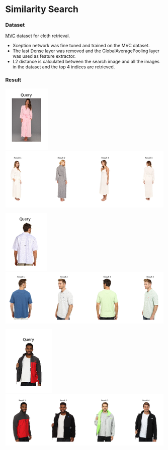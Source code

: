 # Similarity Search

<h3>Dataset</h3>
<p><a href="http://mvc-datasets.github.io/MVC/" target="_blank">MVC</a> dataset for cloth retrieval.</p>

* Xception network was fine tuned and trained on the MVC dataset.
* The last Dense layer was removed and the GlobalAveragePooling layer was used as feature extractor.
* L2 distance is calculated between the search image and all the images in the dataset and the top 4 indices are retrieved.

<h3>Result</h3>

![alt text](https://github.com/c1ph3rr/similarity-search-for-fashion/blob/master/results/q1.png)
![alt text](https://github.com/c1ph3rr/similarity-search-for-fashion/blob/master/results/s1.png)

![alt text](https://github.com/c1ph3rr/similarity-search-for-fashion/blob/master/results/q2.png)
![alt text](https://github.com/c1ph3rr/similarity-search-for-fashion/blob/master/results/s2.png)

![alt text](https://github.com/c1ph3rr/similarity-search-for-fashion/blob/master/results/q3.png)
![alt text](https://github.com/c1ph3rr/similarity-search-for-fashion/blob/master/results/s3.png)
